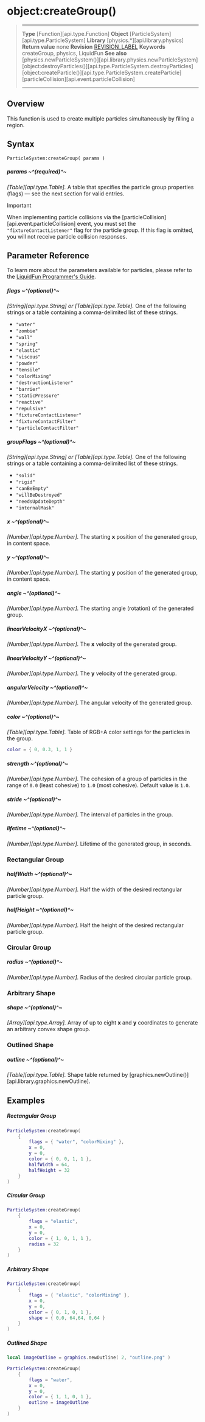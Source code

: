 # object:createGroup()

> --------------------- ------------------------------------------------------------------------------------------
> __Type__              [Function][api.type.Function]
> __Object__            [ParticleSystem][api.type.ParticleSystem]
> __Library__           [physics.*][api.library.physics]
> __Return value__      none
> __Revision__          [REVISION_LABEL](REVISION_URL)
> __Keywords__          createGroup, physics, LiquidFun
> __See also__          [physics.newParticleSystem()][api.library.physics.newParticleSystem]
>						[object:destroyParticles()][api.type.ParticleSystem.destroyParticles]
>						[object:createParticle()][api.type.ParticleSystem.createParticle]
>						[particleCollision][api.event.particleCollision]
> --------------------- ------------------------------------------------------------------------------------------


## Overview

This function is used to create multiple particles simultaneously by filling a region.


## Syntax

	ParticleSystem:createGroup( params )

##### params ~^(required)^~
_[Table][api.type.Table]._ A table that specifies the particle group properties (flags) — see the next section for valid entries.

<div class="guide-notebox-imp">
<div class="notebox-title-imp">Important</div>

When implementing particle collisions via the [particleCollision][api.event.particleCollision] event, you must set the `"fixtureContactListener"` flag for the particle group. If this flag is omitted, you will not receive particle collision responses.

</div>


## Parameter Reference

To learn more about the parameters available for particles, please refer to the [LiquidFun Programmer's Guide](https://google.github.io/liquidfun/Programmers-Guide/html/md__chapter11__particles.html).

##### flags ~^(optional)^~
_[String][api.type.String] or [Table][api.type.Table]._ One of the following strings or a table containing a <nobr>comma-delimited</nobr> list of these strings.

* `"water"`
* `"zombie"`
* `"wall"`
* `"spring"`
* `"elastic"`
* `"viscous"`
* `"powder"`
* `"tensile"`
* `"colorMixing"`
* `"destructionListener"`
* `"barrier"`
* `"staticPressure"`
* `"reactive"`
* `"repulsive"`
* `"fixtureContactListener"`
* `"fixtureContactFilter"`
* `"particleContactFilter"`

##### groupFlags ~^(optional)^~
_[String][api.type.String] or [Table][api.type.Table]._ One of the following strings or a table containing a <nobr>comma-delimited</nobr> list of these strings.

* `"solid"`
* `"rigid"`
* `"canBeEmpty"`
* `"willBeDestroyed"`
* `"needsUpdateDepth"`
* `"internalMask"`

##### x ~^(optional)^~
_[Number][api.type.Number]._ The starting __x__ position of the generated group, in content space.

##### y ~^(optional)^~
_[Number][api.type.Number]._ The starting __y__ position of the generated group, in content space.

##### angle ~^(optional)^~
_[Number][api.type.Number]._ The starting angle (rotation) of the generated group.

##### linearVelocityX ~^(optional)^~
_[Number][api.type.Number]._ The __x__ velocity of the generated group.

##### linearVelocityY ~^(optional)^~
_[Number][api.type.Number]._ The __y__ velocity of the generated group.

##### angularVelocity ~^(optional)^~
_[Number][api.type.Number]._ The angular velocity of the generated group.

##### color ~^(optional)^~
_[Table][api.type.Table]._ Table of RGB+A color settings for the particles in the group.

<div class="code-indent" style="width:300px;">

``````lua
color = { 0, 0.3, 1, 1 }
``````

</div>

##### strength ~^(optional)^~
_[Number][api.type.Number]._ The cohesion of a group of particles in the range of `0.0` (least&nbsp;cohesive) to `1.0` (most&nbsp;cohesive). Default value is `1.0`.

##### stride ~^(optional)^~
_[Number][api.type.Number]._ The interval of particles in the group.

##### lifetime ~^(optional)^~
_[Number][api.type.Number]._ Lifetime of the generated group, in seconds.

### Rectangular Group

##### halfWidth ~^(optional)^~
_[Number][api.type.Number]._ Half the width of the desired rectangular particle group.

##### halfHeight ~^(optional)^~
_[Number][api.type.Number]._ Half the height of the desired rectangular particle group.

### Circular Group

##### radius ~^(optional)^~
_[Number][api.type.Number]._ Radius of the desired circular particle group.

### Arbitrary Shape

##### shape ~^(optional)^~
_[Array][api.type.Array]._ Array of up to eight __x__ and __y__ coordinates to generate an arbitrary convex shape group.

### Outlined Shape

##### outline ~^(optional)^~
_[Table][api.type.Table]._ Shape table returned by [graphics.newOutline()][api.library.graphics.newOutline].


## Examples

##### Rectangular Group

``````lua
ParticleSystem:createGroup(
	{
		flags = { "water", "colorMixing" },
		x = 0,
		y = 0,
		color = { 0, 0, 1, 1 },
		halfWidth = 64,
		halfHeight = 32
	}
)
``````

##### Circular Group

``````lua
ParticleSystem:createGroup(
	{
		flags = "elastic",
		x = 0,
		y = 0,
		color = { 1, 0, 1, 1 },
		radius = 32
	}
)
``````

##### Arbitrary Shape

``````lua
ParticleSystem:createGroup(
	{
		flags = { "elastic", "colorMixing" },
		x = 0,
		y = 0,
		color = { 0, 1, 0, 1 },
		shape = { 0,0, 64,64, 0,64 }
	}
)
``````
	
##### Outlined Shape

``````lua
local imageOutline = graphics.newOutline( 2, "outline.png" )

ParticleSystem:createGroup(
	{
		flags = "water",
		x = 0,
		y = 0,
		color = { 1, 1, 0, 1 },
		outline = imageOutline
	}
)
``````